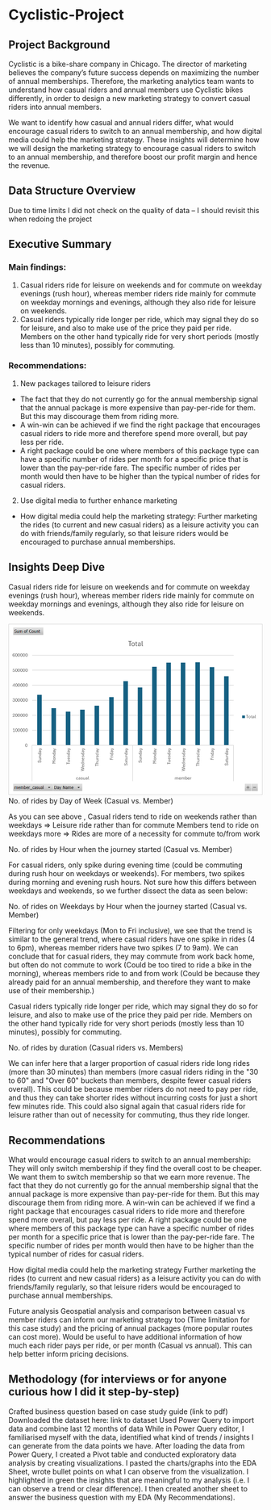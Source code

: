 # Cyclistic-Project

## Project Background

Cyclistic is a bike-share company in Chicago. The director of marketing believes the company’s future success depends on maximizing the number of annual memberships. Therefore, the marketing analytics team wants to understand how casual riders and annual members use Cyclistic bikes differently, in order to design a new marketing strategy to convert casual riders into annual members. 

We want to identify how casual and annual riders differ, what would encourage casual riders to switch to an annual membership, and how digital media could help the marketing strategy. These insights will determine how we will design the marketing strategy to encourage casual riders to switch to an annual membership, and therefore boost our profit margin and hence the revenue.

## Data Structure Overview

Due to time limits I did not check on the quality of data – I should revisit this when redoing the project

## Executive Summary 

### Main findings: 
1. Casual riders ride for leisure on weekends and for commute on weekday evenings (rush hour), whereas member riders ride mainly for commute on weekday mornings and evenings, although they also ride for leisure on weekends.
2. Casual riders typically ride longer per ride, which may signal they do so for leisure, and also to make use of the price they paid per ride. Members on the other hand typically ride for very short periods (mostly less than 10 minutes), possibly for commuting.

### Recommendations:
1. New packages tailored to leisure riders
- The fact that they do not currently go for the annual membership signal that the annual package is more expensive than pay-per-ride for them. But this may discourage them from riding more. 
- A win-win can be achieved if we find the right package that encourages casual riders to ride more and therefore spend more overall, but pay less per ride. 
- A right package could be one where members of this package type can have a specific number of rides per month for a specific price that is lower than the pay-per-ride fare. The specific number of rides per month would then have to be higher than the typical number of rides for casual riders.

2. Use digital media to further enhance marketing
- How digital media could help the marketing strategy: Further marketing the rides (to current and new casual riders) as a leisure activity you can do with friends/family regularly,  so that leisure riders would be encouraged to purchase annual memberships.

## Insights Deep Dive

Casual riders ride for leisure on weekends and for commute on weekday evenings (rush hour), whereas member riders ride mainly for commute on weekday mornings and evenings, although they also ride for leisure on weekends.

![](No-of-rides-by-Day-of-week-Casual-vs-Member.png)
No. of rides by Day of Week (Casual vs. Member)

As you can see above ,
Casual riders tend to ride on weekends rather than weekdays => Leisure ride rather than for commute
Members tend to ride on weekdays more => Rides are more of a necessity for commute to/from work



No. of rides by Hour when the journey started (Casual vs. Member)

For casual riders, only spike during evening time (could be commuting during rush hour on weekdays or weekends).
For members, two spikes during morning and evening rush hours.
Not sure how this differs between weekdays and weekends, so we further dissect the data as seen below:

No. of rides on Weekdays by Hour when the journey started (Casual vs. Member)

Filtering for only weekdays (Mon to Fri inclusive), we see that the trend is similar to the general trend, where casual riders have one spike in rides (4 to 6pm), whereas member riders have two spikes (7 to 9am).
We can conclude that for casual riders, they may commute from work back home, but often do not commute to work (Could be too tired to ride a bike in the morning), whereas members ride to and from work (Could be because they already paid for an annual membership, and therefore they want to make use of their membership.)


Casual riders typically ride longer per ride, which may signal they do so for leisure, and also to make use of the price they paid per ride. Members on the other hand typically ride for very short periods (mostly less than 10 minutes), possibly for commuting.

No. of rides by duration (Casual riders vs. Members)

We can infer here that a larger proportion of casual riders ride long rides (more than 30 minutes) than members (more casual riders riding in the "30 to 60" and "Over 60" buckets than members, despite fewer casual riders overall).
This could be because member riders do not need to pay per ride, and thus they can take shorter rides without incurring costs for just a short few minutes ride.
This could also signal again that casual riders ride for leisure rather than out of necessity for commuting, thus they ride longer.

## Recommendations

What would encourage casual riders to switch to an annual membership:
They will only switch membership if they find the overall cost to be cheaper.
We want them to switch membership so that we earn more revenue.
The fact that they do not currently go for the annual membership signal that the annual package is more expensive than pay-per-ride for them. But this may discourage them from riding more. A win-win can be achieved if we find a right package that encourages casual riders to ride more and therefore spend more overall, but pay less per ride.
A right package could be one where members of this package type can have a specific number of rides per month for a specific price that is lower than the pay-per-ride fare. The specific number of rides per month would then have to be higher than the typical number of rides for casual riders.

How digital media could help the marketing strategy
Further marketing the rides (to current and new casual riders) as a leisure activity you can do with friends/family regularly,  so that leisure riders would be encouraged to purchase annual memberships.

Future analysis
Geospatial analysis and comparison between casual vs member riders can inform our marketing strategy too (Time limitation for this case study) and the pricing of annual packages (more popular routes can cost more).
Would be useful to have additional information of how much each rider pays per ride, or per month (Casual vs annual). This can help better inform pricing decisions.


## Methodology (for interviews or for anyone curious how I did it step-by-step)

Crafted business question based on case study guide (link to pdf)
Downloaded the dataset here: link to dataset
Used Power Query to import data and combine last 12 months of data
While in Power Query editor, I familiarised myself with the data, identified what kind of trends / insights I can generate from the data points we have. 
After loading the data from Power Query, I created a Pivot table and conducted exploratory data analysis by creating visualizations. I pasted the charts/graphs into the EDA Sheet, wrote bullet points on what I can observe from the visualization. I highlighted in green the insights that are meaningful to my analysis (i.e. I can observe a trend or clear difference).
I then created another sheet to answer the business question with my EDA (My Recommendations).
